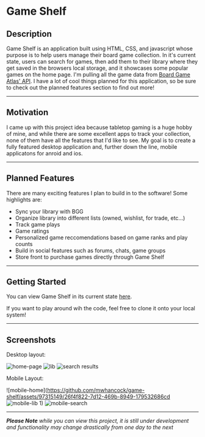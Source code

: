 # Game Shelf


## Description
Game Shelf is an application built using HTML, CSS, and javascript whose purpose is to help users manage their board game collection.
In it's current state, users can search for games, then add them to their library where they get saved in the browsers local storage, and it showcases some popular games on the home page.
I'm pulling all the game data from [Board Game Atlas' API](https://www.boardgameatlas.com/api/docs "BGA API docs").
I have a lot of cool things planned for this application, so be sure to check out the planned features section to find out more!

---
## Motivation
I came up with this project idea because tabletop gaming is a huge hobby of mine, and while there are some excellent apps to track your collection, none of them have all the features that I'd like to see. My goal is to create a fully featured desktop application and, further down the line, mobile applicatons for anroid and ios. 

---
## Planned Features
There are many exciting features I plan to build in to the software!
Some highlights are:

* Sync your library with BGG
* Organize library into different lists (owned, wishlist, for trade, etc...)
* Track game plays
* Game ratings
* Personalized game reccomendations based on game ranks and play counts
* Build in social features such as forums, chats, game groups
* Store front to purchase games directly through Game Shelf

---
## Getting Started
You can view Game Shelf in its current state [here](https://mwhancock.github.io/game-shelf "Game Shelf").

If you want to play around wih the code, feel free to clone it onto your local system!

---
## Screenshots

Desktop layout:

![home-page](https://github.com/mwhancock/game-shelf/assets/97315149/ee700d98-e713-48fa-84f4-1a026a836107)
![lib](https://github.com/mwhancock/game-shelf/assets/97315149/326855e0-de11-4659-99b3-0f8f445b6803)
![search results](https://github.com/mwhancock/game-shelf/assets/97315149/9768ca18-0c31-41de-81d1-03a979e4676d)


Mobile Layout:

![mobile-home](https://github.com/mwhancock/game-shelf/assets/97315149/26f4f822-7d12-469b-8949-179532686cd
![mobile-lib](https://github.com/mwhancock/game-shelf/assets/97315149/44cbe621-fad1-4bbc-a20a-934ce453284e)
1)
![mobile-search](https://github.com/mwhancock/game-shelf/assets/97315149/cf97ead3-5d6e-4ae7-b2ca-aad67a015e51)

---
**_Please Note_** _while you can view this project, it is still under development and functionality may change drastically from one day to the next_



